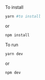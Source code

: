 To install
```bash
yarn #to install
```
or
```bash
npm install
```
To run
```bash
yarn dev
```
or
```bash
npm dev
```